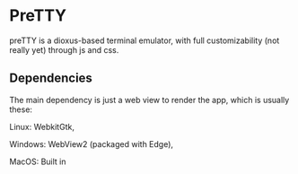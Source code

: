 # PreTTY
preTTY is a dioxus-based terminal emulator, with full customizability (not really yet) through js and css.

## Dependencies 
The main dependency is just a web view to render the app, which is usually these:

Linux: WebkitGtk,

Windows: WebView2 (packaged with Edge),

MacOS: Built in
